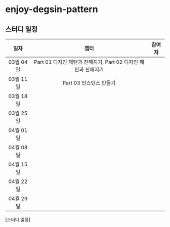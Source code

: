# enjoy-degsin-pattern

## 스터디 일정

| 일자 | 챕터 | 참여자 |
| :---: | :---: | :---: |
|03월 04일| Part 01 디자인 패턴과 친해지기, Part 02 디자인 패턴과 친해지기 | |
|03월 11일| Part 03 인스턴스 만들기 | |
|03월 18일| | |
|03월 25일| | |
|04월 01일| | |
|04월 08일| | |
|04월 15일| | |
|04월 22일| |
|04월 29일| | |
[스터디 일정]
